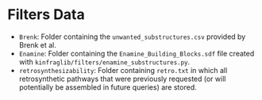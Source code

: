 # Filters Data

- `Brenk`: Folder containing the `unwanted_substructures.csv` provided by Brenk et al.
- `Enamine`: Folder containing the `Enamine_Building_Blocks.sdf` file created with `kinfraglib/filters/enamine_substructures.py`.
- `retrosynthesizability`: Folder containing `retro.txt` in which all retrosynthetic pathways that were previously requested (or will potentially be assembled in future queries) are stored.